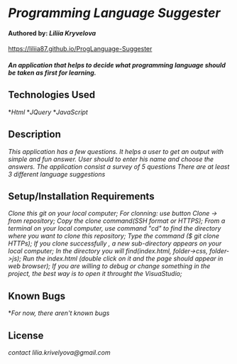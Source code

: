 # _Programming Language Suggester_

#### Authored by: _**Liliia Kryvelova**_

https://liliia87.github.io/ProgLanguage-Suggester

#### _An application that helps to decide what programming language should be taken as first for learning._

## Technologies Used
*_Html_
*_JQuery_
*_JavaScript_

## Description

_This application has a few questions. It helps a user to get an output with simple and fun answer. User should to enter his name and choose the answers._
_The application consist a survey of 5 questions_
_There are at least 3 different language suggestions_

## Setup/Installation Requirements

_Clone this git on your local computer;_
_For clonning: use button Clone -> from repository;_
_Copy the clone command(SSH format or HTTPS);_
_From a terminal on your local computer, use command "cd" to find the directory where you want to clone this repository;_
_Type the command ($ git clone HTTPs);_
_If you clone successfully , a new sub-directory appears on your local computer;_
_In the directory you will find(index.html, folder->css, folder->js);_
_Run the index.html (double click on it and the page should appear in web browser);_
_If you are willing to debug or change something in the project, the best way is to open it throught the VisuaStudio;_


## Known Bugs

*_For now, there aren't known bugs_

## License

_contact lilia.krivelyova@gmail.com_
